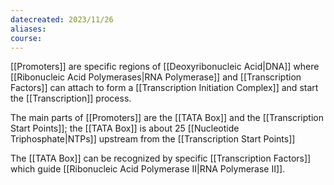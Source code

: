 ```yaml
---
datecreated: 2023/11/26
aliases: 
course:
---
```

[[Promoters]] are specific regions of [[Deoxyribonucleic Acid|DNA]] where [[Ribonucleic Acid Polymerases|RNA Polymerase]] and [[Transcription Factors]] can attach to form a [[Transcription Initiation Complex]] and start the [[Transcription]] process.

The main parts of [[Promoters]] are the [[TATA Box]] and the [[Transcription Start Points]]; the [[TATA Box]] is about 25 [[Nucleotide Triphosphate|NTPs]] upstream from the [[Transcription Start Points]]

The [[TATA Box]] can be recognized by specific [[Transcription Factors]] which guide [[Ribonucleic Acid Polymerase II|RNA Polymerase II]].